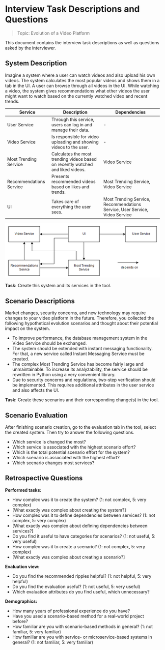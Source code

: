 # Interview Task Descriptions and Questions

> Topic: Evolution of a Video Platform

This document contains the interview task descriptions as well as questions asked by the interviewer.

## System Description

Imagine a system where a user can watch videos and also upload his own videos. The system calculates the most popular videos and shows them in a tab in the UI. A user can browse through all videos in the UI. While watching a video, the system gives recommendations what other videos the user might want to watch based on the currently watched video and recent trends.


| Service                 | Description                                                                     | Dependencies                                                                |
| ----------------------- | ------------------------------------------------------------------------------- | --------------------------------------------------------------------------- |
| User Service            | Through this service, users can log in and manage their data.                   | -                                                                           |
| Video Service           | Is responsible for video uploading and showing videos to the user.              | -                                                                           |
| Most Trending Service   | Calculates the most trending videos based on recently watched and liked videos. | Video Service                                                               |
| Recommendations Service | Presents recommended videos based on likes and trends.                          | Most Trending Service, Video Service                                        |
| UI                      | Takes care of everything the user sees.                                         | Most Trending Service, Recommendations Service, User Service, Video Service |

![System Architecture](img/interview-system.png)

**Task:** Create this system and its services in the tool.

## Scenario Descriptions

Market changes, security concerns, and new technology may require changes to your video platform in the future. Therefore, you collected the following hypothetical evolution scenarios and thought about their potential impact on the system.

- To improve performance, the database management system in the Video Service should be exchanged.
- The system should be extended with instant messaging functionality. For that, a new service called Instant Messaging Service must be created.
- The complex Most Trending Service has become fairly large and unmaintainable. To increase its analyzability, the service should be rewritten in Python using a very convenient library.
- Due to security concerns and regulations, two-step verification should be implemented. This requires additional attributes in the user service and also affects the UI.

**Task:** Create these scenarios and their corresponding change(s) in the tool.

## Scenario Evaluation

After finishing scenario creation, go to the evaluation tab in the tool, select the created system. Then try to answer the following questions.

- Which service is changed the most?
- Which service is associated with the highest scenario effort?
- Which is the total potential scenario effort for the system?
- Which scenario is associated with the highest effort?
- Which scenario changes most services?

## Retrospective Questions

**Performed tasks:**
- How complex was it to create the system? (1: not complex, 5: very complex)
- [What exactly was complex about creating the system?]
- How complex was it to define dependencies between services? (1: not complex, 5: very complex)
- [What exactly was complex about defining dependencies between services?]
- Do you find it useful to have categories for scenarios? (1: not useful, 5: very useful)
- How complex was it to create a scenario? (1: not complex, 5: very complex)
- [What exactly was complex about creating a scenario?]

**Evaluation view:**
- Do you find the recommended ripples helpful? (1: not helpful, 5: very helpful)
- Do you find the evaluation useful? (1: not useful, 5: very useful)
- Which evaluation attributes do you find useful, which unnecessary?

**Demographics:**
- How many years of professional experience do you have?
- Have you used a scenario-based method for a real-world project before?
- How familiar are you with scenario-based methods in general? (1: not familiar, 5: very familiar)
- How familiar are you with service- or microservice-based systems in general? (1: not familiar, 5: very familiar)






